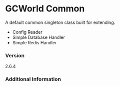 # GCWorld Common

A default common singleton class built for extending.

  - Config Reader
  - Simple Database Handler
  - Simple Redis Handler

### Version
2.6.4

### Additional Information
